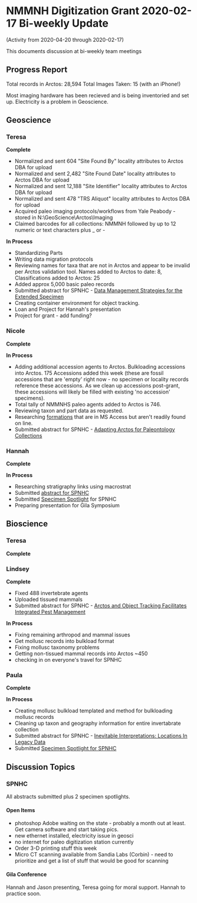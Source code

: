 # NMMNH Digitization Grant 2020-02-17 Bi-weekly Update
(Activity from 2020-04-20 through 2020-02-17)

This documents discussion at bi-weekly team meetings

## Progress Report

Total records in Arctos: 28,594 
Total Images Taken: 15 (with an iPhone!)

Most imaging hardware has been recieved and is being inventoried and set up. Electricity is a problem in Geoscience.

## Geoscience
### Teresa
**Complete**
 - Normalized and sent 604 "Site Found By" locality attributes to Arctos DBA for upload
 - Normalized and sent 2,482 "Site Found Date" locality attributes to Arctos DBA for upload
 - Normalized and sent 12,188 "Site Identifier" locality attributes to Arctos DBA for upload
 - Normalized and sent 478 "TRS Aliquot" locality attributes to Arctos DBA for upload
 - Acquired paleo imaging protocols/workflows from Yale Peabody - stored in N:\GeoScience\Arctos\Imaging
 - Claimed barcodes for all collections: NMMNH followed by up to 12 numeric or text characters plus _ or -
 
**In Process**
 - Standardizing Parts
 - Writing data migration protocols
 - Reviewing names for taxa that are not in Arctos and appear to be invalid per Arctos validation tool. Names added to Arctos to date: 8, Classifications added to Arctos: 25
 - Added approx 5,000 basic paleo records
 - Submitted abstract for SPNHC - [Data Management Strategies for the Extended Specimen](https://github.com/ArctosDB/SPNHC/issues/33#issuecomment-586483125)
 - Creating container environment for object tracking.
 - Loan and Project for Hannah's presentation
 - Project for grant - add funding?
 
### Nicole
**Complete**

 
 **In Process**
 - Adding additional accession agents to Arctos. Bulkloading accessions into Arctos. 175 Accessions added this week (these are fossil accessions that are 'empty' right now - no specimen or locality records reference these accessions. As we clean up accessions post-grant, these accessions will likely be filled with existing 'no accession' specimens).
 - Total tally of NMMNHS paleo agents added to Arctos is 746.
 - Reviewing taxon and part data as requested.
 - Researching [formations](https://github.com/ArctosDB/data-migration/issues/175#issuecomment-567642337) that are in MS Access but aren't readily found on line.
 - Submitted abstract for SPNHC - [Adapting Arctos for Paleontology Collections](https://github.com/ArctosDB/SPNHC/issues/37#issuecomment-585845604)

### Hannah
**Complete**


**In Process**
 - Researching stratigraphy links using macrostrat
 - Submitted [abstract for SPNHC](https://github.com/ArctosDB/SPNHC/issues/35)
 - Submitted [Specimen Spotlight](https://github.com/ArctosDB/SPNHC/issues/31#issuecomment-586609361) for SPNHC
 - Preparing presentation for Gila Symposium
 
## Bioscience
### Teresa
**Complete**

 
### Lindsey
**Complete**
 - Fixed 488 invertebrate agents
 - Uploaded tissued mammals
 - Submitted abstract for SPNHC - [Arctos and Object Tracking Facilitates Integrated Pest Management](https://github.com/ArctosDB/SPNHC/issues/29#issuecomment-585854535)

**In Process**
 - Fixing remaining arthropod and mammal issues
 - Get mollusc records into bulkload format
 - Fixing mollusc taxonomy problems
 - Getting non-tissued mammal records into Arctos ~450
 - checking in on everyone's travel for SPNHC
 
 
### Paula
 **Complete**
 
 
 **In Process**
 - Creating mollusc bulkload templated and method for bulkloading mollusc records
 - Cleaning up taxon and geography information for entire invertabrate collection
 - Submitted abstract for SPNHC - [Inevitable Interpretations: Locations In Legacy Data](https://github.com/ArctosDB/SPNHC/issues/27#issuecomment-586406081)
 - Submitted [Specimen Spotlight for SPNHC](https://github.com/ArctosDB/SPNHC/issues/31#issuecomment-587505968)
 
## Discussion Topics

### SPNHC
All abstracts submitted plus 2 specimen spotlights.

#### Open Items
- photoshop Adobe waiting on the state - probably a month out at least. Get camera software and start taking pics.
- new ethernet installed, electricity issue in geosci
- no internet for paleo digitization station currently
- Order 3-D printing stuff this week
- Micro CT scanning available from Sandia Labs (Corbin) - need to prioritize and get a list of stuff that would be good for scanning

#### Gila Conference

Hannah and Jason presenting, Teresa going for moral support. Hannah to practice soon.
